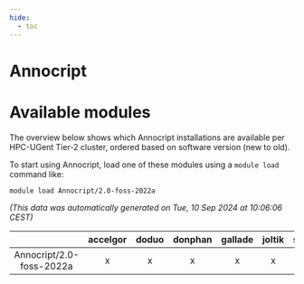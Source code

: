 ```yaml
---
hide:
  - toc
---
```


Annocript
=========

# Available modules


The overview below shows which Annocript installations are available per HPC-UGent Tier-2 cluster, ordered based on software version (new to old).

To start using Annocript, load one of these modules using a `module load` command like:

```shell
module load Annocript/2.0-foss-2022a
```

*(This data was automatically generated on Tue, 10 Sep 2024 at 10:06:06 CEST)*  

| |accelgor|doduo|donphan|gallade|joltik|shinx|skitty|
| :---: | :---: | :---: | :---: | :---: | :---: | :---: | :---: |
|Annocript/2.0-foss-2022a|x|x|x|x|x|-|x|
